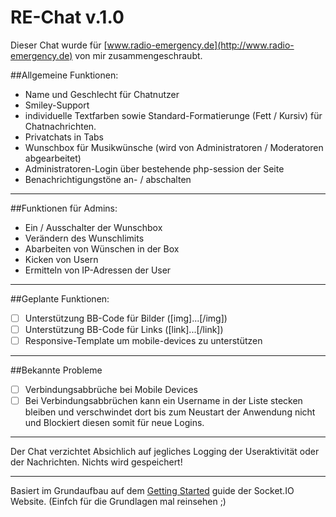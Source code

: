 # RE-Chat v.1.0 

Dieser Chat wurde für [www.radio-emergency.de](http://www.radio-emergency.de) von mir zusammengeschraubt.

##Allgemeine Funktionen:
  - Name und Geschlecht für Chatnutzer
  - Smiley-Support
  - individuelle Textfarben sowie Standard-Formatierunge (Fett / Kursiv) für Chatnachrichten.
  - Privatchats in Tabs
  - Wunschbox für Musikwünsche (wird von Administratoren / Moderatoren abgearbeitet)
  - Administratoren-Login über bestehende php-session der Seite
  - Benachrichtigungstöne an- / abschalten
  
-------------------------------

##Funktionen für Admins:
  - Ein / Ausschalter der Wunschbox
  - Verändern des Wunschlimits
  - Abarbeiten von Wünschen in der Box
  - Kicken von Usern
  - Ermitteln von IP-Adressen der User

-------------------------------


##Geplante Funktionen:
  - [ ] Unterstützung BB-Code für Bilder ([img]...[/img])
  - [ ] Unterstützung BB-Code für Links ([link]...[/link])
  - [ ] Responsive-Template um mobile-devices zu unterstützen

-------------------------------


##Bekannte Probleme
  - [ ] Verbindungsabbrüche bei Mobile Devices
  - [ ] Bei Verbindungsabbrüchen kann ein Username in der Liste stecken bleiben und verschwindet dort bis zum Neustart der Anwendung nicht und Blockiert diesen somit für neue Logins.

-------------------------------
 
 

Der Chat verzichtet Absichlich auf jegliches Logging der Useraktivität oder der Nachrichten.
Nichts wird gespeichert!

-------------------------------

Basiert im Grundaufbau auf dem [Getting Started](http://socket.io/get-started/chat/) guide 
der Socket.IO Website. (Einfch für die Grundlagen mal reinsehen ;) 

